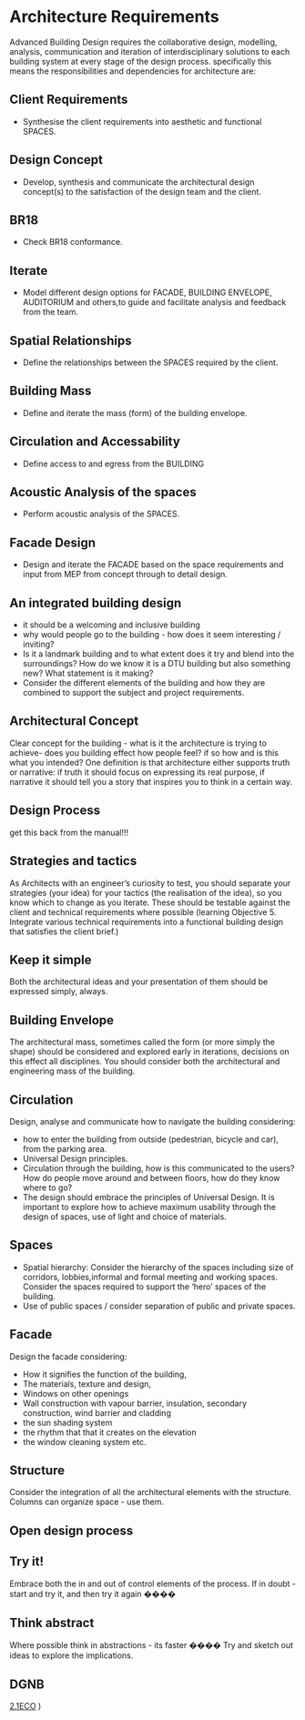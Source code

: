 # Architecture Requirements

Advanced Building Design requires the collaborative design, modelling, analysis, communication and iteration of interdisciplinary solutions to each building system at every stage of the design process. specifically this means the responsibilities and dependencies for architecture are:

## Client Requirements
* Synthesise the client requirements into aesthetic and functional SPACES.

## Design Concept
* Develop, synthesis and communicate the architectural design concept(s) to the satisfaction of the design team and the client.

## BR18
* Check BR18 conformance.

## Iterate
* Model different design options for FACADE, BUILDING ENVELOPE, AUDITORIUM and others,to guide and facilitate analysis and feedback from the team.

## Spatial Relationships
* Define the relationships between the SPACES required by the client.

## Building Mass
* Define and iterate the mass (form) of the building envelope.

## Circulation and Accessability
* Define access to and egress from the BUILDING

## Acoustic Analysis of the spaces
* Perform acoustic analysis of the SPACES.

## Facade Design
* Design and iterate the FACADE based on the space requirements and input from MEP from concept through to detail design.

## An integrated building design
* it should be a welcoming and inclusive building
* why would people go to the building - how does it seem interesting / inviting?
* Is it a landmark building and to what extent does it try and blend into the
surroundings? How do we know it is a DTU building but also something new? What
statement is it making?
* Consider the different elements of the building and how they are combined to
support the subject and project requirements.

## Architectural Concept
Clear concept for the building - what is it the architecture is trying to
achieve- does you building effect how people feel? if so how and is this what
you intended? One definition is that architecture either supports truth or
narrative: if truth it should focus on expressing its real purpose, if
narrative it should tell you a story that inspires you to think in a certain
way.

## Design Process
get this back from the manual!!!

## Strategies and tactics
As Architects with an engineer’s curiosity to test, you should separate your
strategies (your idea) for your tactics (the realisation of the idea), so you
know which to change as you iterate. These should be testable against the
client and technical requirements where possible (learning Objective 5.
Integrate various technical requirements into a functional building design
that satisfies the client brief.)

## Keep it simple
Both the architectural ideas and your presentation of them should be expressed
simply, always.

## Building Envelope
The architectural mass, sometimes called the form (or more simply the shape) should be considered and explored early in iterations, decisions on this effect all disciplines. You should consider both the architectural and engineering mass of the building.

## Circulation
Design, analyse and communicate how to navigate the building considering:
* how to enter the building from outside (pedestrian, bicycle and car),
from the parking area.
* Universal Design principles.
* Circulation through the building, how is this communicated to the users?
How do people move around and between floors, how do they know where to
go?
* The design should embrace the principles of Universal Design. It is
important to explore how to achieve maximum usability through the design
of spaces, use of light and choice of materials.

## Spaces
* Spatial hierarchy: Consider the hierarchy of the spaces including size of corridors, lobbies,informal and formal meeting and working spaces. Consider the spaces required
to support the ‘hero’ spaces of the building.
* Use of public spaces / consider separation of public and private spaces.

## Facade
Design the facade considering:
- How it signifies the function of the building,
- The materials, texture and design,
- Windows on other openings
- Wall construction with vapour barrier, insulation, secondary
construction, wind barrier and cladding
- the sun shading system
- the rhythm that that it creates on the elevation
- the window cleaning system etc.

## Structure
Consider the integration of all the architectural elements with the structure.
Columns can organize space - use them.

## Open design process


## Try it!
Embrace both the in and out of control elements of the process. If in doubt -
start and try it, and then try it again ����

## Think abstract
Where possible think in abstractions - its faster ���� Try and sketch out ideas
to explore the implications.

## DGNB

[2.1ECO](/41936/Tools/DGNBLite/DGNBLite#eco21--flexibility-and-adaptability-c--------------points-total-150pts)
)
